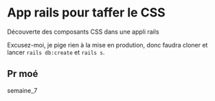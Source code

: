 # App rails pour taffer le CSS

Découverte des composants CSS dans une appli rails

Excusez-moi, je pige rien à la mise en prodution, donc faudra cloner et lancer `rails db:create` et `rails s`.

## Pr moé

semaine_7